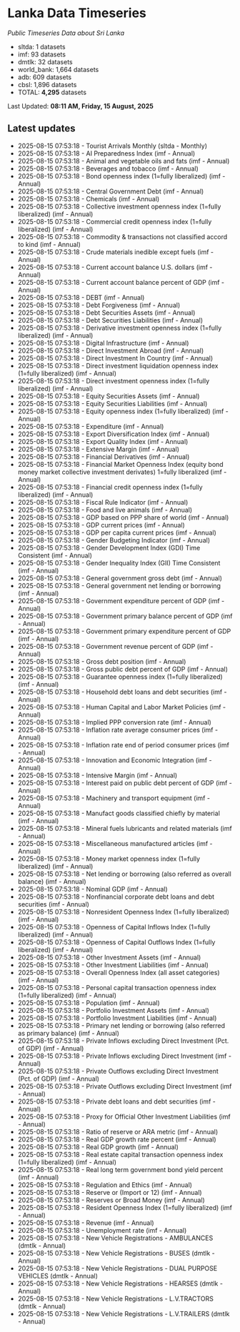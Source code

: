 # Lanka Data Timeseries
*Public Timeseries Data about Sri Lanka*

* sltda: 1 datasets
* imf: 93 datasets
* dmtlk: 32 datasets
* world_bank: 1,664 datasets
* adb: 609 datasets
* cbsl: 1,896 datasets
* TOTAL: **4,295** datasets

Last Updated: **08:11 AM, Friday, 15 August, 2025**

## Latest updates

* 2025-08-15 07:53:18 - Tourist Arrivals Monthly (sltda - Monthly)
* 2025-08-15 07:53:18 - AI Preparedness Index (imf - Annual)
* 2025-08-15 07:53:18 - Animal and vegetable oils and fats (imf - Annual)
* 2025-08-15 07:53:18 - Beverages and tobacco (imf - Annual)
* 2025-08-15 07:53:18 - Bond openness index (1=fully liberalized) (imf - Annual)
* 2025-08-15 07:53:18 - Central Government Debt (imf - Annual)
* 2025-08-15 07:53:18 - Chemicals (imf - Annual)
* 2025-08-15 07:53:18 - Collective investment openness index (1=fully liberalized) (imf - Annual)
* 2025-08-15 07:53:18 - Commercial credit openness index (1=fully liberalized) (imf - Annual)
* 2025-08-15 07:53:18 - Commodity & transactions not classified accord to kind (imf - Annual)
* 2025-08-15 07:53:18 - Crude materials inedible except fuels (imf - Annual)
* 2025-08-15 07:53:18 - Current account balance U.S. dollars (imf - Annual)
* 2025-08-15 07:53:18 - Current account balance percent of GDP (imf - Annual)
* 2025-08-15 07:53:18 - DEBT (imf - Annual)
* 2025-08-15 07:53:18 - Debt Forgiveness (imf - Annual)
* 2025-08-15 07:53:18 - Debt Securities Assets (imf - Annual)
* 2025-08-15 07:53:18 - Debt Securities Liabilities (imf - Annual)
* 2025-08-15 07:53:18 - Derivative investment openness index (1=fully liberalized) (imf - Annual)
* 2025-08-15 07:53:18 - Digital Infrastructure (imf - Annual)
* 2025-08-15 07:53:18 - Direct Investment Abroad (imf - Annual)
* 2025-08-15 07:53:18 - Direct Investment In Country (imf - Annual)
* 2025-08-15 07:53:18 - Direct investment liquidation openness index (1=fully liberalized) (imf - Annual)
* 2025-08-15 07:53:18 - Direct investment openness index (1=fully liberalized) (imf - Annual)
* 2025-08-15 07:53:18 - Equity Securities Assets (imf - Annual)
* 2025-08-15 07:53:18 - Equity Securities Liabilities (imf - Annual)
* 2025-08-15 07:53:18 - Equity openness index (1=fully liberalized) (imf - Annual)
* 2025-08-15 07:53:18 - Expenditure (imf - Annual)
* 2025-08-15 07:53:18 - Export Diversification Index (imf - Annual)
* 2025-08-15 07:53:18 - Export Quality Index (imf - Annual)
* 2025-08-15 07:53:18 - Extensive Margin (imf - Annual)
* 2025-08-15 07:53:18 - Financial Derivatives (imf - Annual)
* 2025-08-15 07:53:18 - Financial Market Openness Index (equity bond money market collective investment derivates) 1=fully liberalized (imf - Annual)
* 2025-08-15 07:53:18 - Financial credit openness index (1=fully liberalized) (imf - Annual)
* 2025-08-15 07:53:18 - Fiscal Rule Indicator (imf - Annual)
* 2025-08-15 07:53:18 - Food and live animals (imf - Annual)
* 2025-08-15 07:53:18 - GDP based on PPP share of world (imf - Annual)
* 2025-08-15 07:53:18 - GDP current prices (imf - Annual)
* 2025-08-15 07:53:18 - GDP per capita current prices (imf - Annual)
* 2025-08-15 07:53:18 - Gender Budgeting Indicator (imf - Annual)
* 2025-08-15 07:53:18 - Gender Development Index (GDI) Time Consistent (imf - Annual)
* 2025-08-15 07:53:18 - Gender Inequality Index (GII) Time Consistent (imf - Annual)
* 2025-08-15 07:53:18 - General government gross debt (imf - Annual)
* 2025-08-15 07:53:18 - General government net lending or borrowing (imf - Annual)
* 2025-08-15 07:53:18 - Government expenditure percent of GDP (imf - Annual)
* 2025-08-15 07:53:18 - Government primary balance percent of GDP (imf - Annual)
* 2025-08-15 07:53:18 - Government primary expenditure percent of GDP (imf - Annual)
* 2025-08-15 07:53:18 - Government revenue percent of GDP (imf - Annual)
* 2025-08-15 07:53:18 - Gross debt position (imf - Annual)
* 2025-08-15 07:53:18 - Gross public debt percent of GDP (imf - Annual)
* 2025-08-15 07:53:18 - Guarantee openness index (1=fully liberalized) (imf - Annual)
* 2025-08-15 07:53:18 - Household debt loans and debt securities (imf - Annual)
* 2025-08-15 07:53:18 - Human Capital and Labor Market Policies (imf - Annual)
* 2025-08-15 07:53:18 - Implied PPP conversion rate (imf - Annual)
* 2025-08-15 07:53:18 - Inflation rate average consumer prices (imf - Annual)
* 2025-08-15 07:53:18 - Inflation rate end of period consumer prices (imf - Annual)
* 2025-08-15 07:53:18 - Innovation and Economic Integration (imf - Annual)
* 2025-08-15 07:53:18 - Intensive Margin (imf - Annual)
* 2025-08-15 07:53:18 - Interest paid on public debt percent of GDP (imf - Annual)
* 2025-08-15 07:53:18 - Machinery and transport equipment (imf - Annual)
* 2025-08-15 07:53:18 - Manufact goods classified chiefly by material (imf - Annual)
* 2025-08-15 07:53:18 - Mineral fuels lubricants and related materials (imf - Annual)
* 2025-08-15 07:53:18 - Miscellaneous manufactured articles (imf - Annual)
* 2025-08-15 07:53:18 - Money market openness index (1=fully liberalized) (imf - Annual)
* 2025-08-15 07:53:18 - Net lending or borrowing (also referred as overall balance) (imf - Annual)
* 2025-08-15 07:53:18 - Nominal GDP (imf - Annual)
* 2025-08-15 07:53:18 - Nonfinancial corporate debt loans and debt securities (imf - Annual)
* 2025-08-15 07:53:18 - Nonresident Openness Index (1=fully liberalized) (imf - Annual)
* 2025-08-15 07:53:18 - Openness of Capital Inflows Index (1=fully liberalized) (imf - Annual)
* 2025-08-15 07:53:18 - Openness of Capital Outflows Index (1=fully liberalized) (imf - Annual)
* 2025-08-15 07:53:18 - Other Investment Assets (imf - Annual)
* 2025-08-15 07:53:18 - Other Investment Liabilities (imf - Annual)
* 2025-08-15 07:53:18 - Overall Openness Index (all asset categories) (imf - Annual)
* 2025-08-15 07:53:18 - Personal capital transaction openness index (1=fully liberalized) (imf - Annual)
* 2025-08-15 07:53:18 - Population (imf - Annual)
* 2025-08-15 07:53:18 - Portfolio Investment Assets (imf - Annual)
* 2025-08-15 07:53:18 - Portfolio Investment Liabilities (imf - Annual)
* 2025-08-15 07:53:18 - Primary net lending or borrowing (also referred as primary balance) (imf - Annual)
* 2025-08-15 07:53:18 - Private Inflows excluding Direct Investment (Pct. of GDP) (imf - Annual)
* 2025-08-15 07:53:18 - Private Inflows excluding Direct Investment (imf - Annual)
* 2025-08-15 07:53:18 - Private Outflows excluding Direct Investment (Pct. of GDP) (imf - Annual)
* 2025-08-15 07:53:18 - Private Outflows excluding Direct Investment (imf - Annual)
* 2025-08-15 07:53:18 - Private debt loans and debt securities (imf - Annual)
* 2025-08-15 07:53:18 - Proxy for Official Other Investment Liabilities (imf - Annual)
* 2025-08-15 07:53:18 - Ratio of reserve or ARA metric (imf - Annual)
* 2025-08-15 07:53:18 - Real GDP growth rate percent (imf - Annual)
* 2025-08-15 07:53:18 - Real GDP growth (imf - Annual)
* 2025-08-15 07:53:18 - Real estate capital transaction openness index (1=fully liberalized) (imf - Annual)
* 2025-08-15 07:53:18 - Real long term government bond yield percent (imf - Annual)
* 2025-08-15 07:53:18 - Regulation and Ethics (imf - Annual)
* 2025-08-15 07:53:18 - Reserve or (Import or 12) (imf - Annual)
* 2025-08-15 07:53:18 - Reserves or Broad Money (imf - Annual)
* 2025-08-15 07:53:18 - Resident Openness Index (1=fully liberalized) (imf - Annual)
* 2025-08-15 07:53:18 - Revenue (imf - Annual)
* 2025-08-15 07:53:18 - Unemployment rate (imf - Annual)
* 2025-08-15 07:53:18 - New Vehicle Registrations - AMBULANCES (dmtlk - Annual)
* 2025-08-15 07:53:18 - New Vehicle Registrations - BUSES (dmtlk - Annual)
* 2025-08-15 07:53:18 - New Vehicle Registrations - DUAL PURPOSE VEHICLES (dmtlk - Annual)
* 2025-08-15 07:53:18 - New Vehicle Registrations - HEARSES (dmtlk - Annual)
* 2025-08-15 07:53:18 - New Vehicle Registrations - L.V.TRACTORS (dmtlk - Annual)
* 2025-08-15 07:53:18 - New Vehicle Registrations - L.V.TRAILERS (dmtlk - Annual)